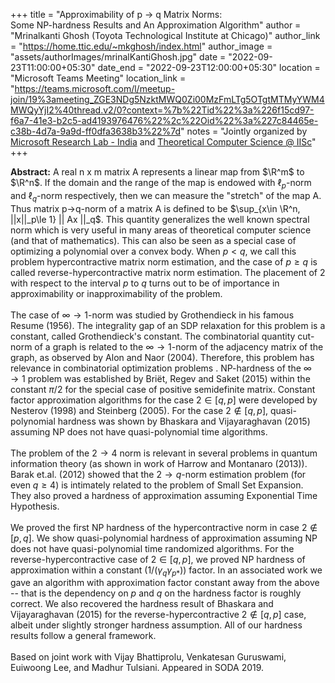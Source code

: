 +++
title = "Approximability of p -> q Matrix Norms: <br>Some NP-hardness Results and An Approximation Algorithm"
author = "Mrinalkanti Ghosh (Toyota Technological Institute at Chicago)"
author_link = "https://home.ttic.edu/~mkghosh/index.html"
author_image = "assets/authorImages/mrinalKantiGhosh.jpg"
date = "2022-09-23T11:00:00+05:30"
date_end = "2022-09-23T12:00:00+05:30"
location = "Microsoft Teams Meeting"
location_link = "https://teams.microsoft.com/l/meetup-join/19%3ameeting_ZGE3NDg5NzktMWQ0Zi00MzFmLTg5OTgtMTMyYWM4MWQyYjI2%40thread.v2/0?context=%7b%22Tid%22%3a%226f15cd97-f6a7-41e3-b2c5-ad4193976476%22%2c%22Oid%22%3a%227c84465e-c38b-4d7a-9a9d-ff0dfa3638b3%22%7d"
notes = "Jointly organized by <a href = "https://www.microsoft.com/en-us/research/lab/microsoft-research-india/" target= "_blank">Microsoft Research Lab - India</a> and <a href='https://www.csa.iisc.ac.in/theoretical-computer-science/' target= "_blank">Theoretical Computer Science @ IISc</a>"
+++

<b>Abstract:</b>
A real n x m matrix A represents a linear map from $\R^m$ to $\R^n$. If the domain and the range of the map is endowed
with $\ell_p$-norm and $\ell_q$-norm respectively, then we can measure the "stretch" of the map A. Thus matrix
p->q-norm of a matrix A is defined to be $\sup_{x\in \R^n, ||x||_p\le 1} || Ax ||_q$. This quantity generalizes
the well known spectral norm which is very useful in many areas of theoretical computer science (and that of
mathematics). This can also be seen as a special case of optimizing a polynomial over a convex body. When $p<q$,
we call this problem hypercontractive matrix norm estimation, and the case of $p \ge q$ is called
reverse-hypercontractive matrix norm estimation. The placement of 2 with respect to the interval $p$ to $q$ turns
out to be of importance in approximability or inapproximability of the problem.
<br><br>
The case of $\infty \to 1$-norm was studied by Grothendieck in his famous Resume (1956). The integrality gap of an SDP
relaxation for this problem is a constant, called Grothendieck's constant. The combinatorial quantity cut-norm of a
graph is related to the $\infty \to 1$-norm of the adjacency matrix of the graph, as observed by Alon and Naor (2004).
Therefore, this problem has relevance in combinatorial optimization problems . NP-hardness of the $\infty\to 1$ problem
was established by Briët, Regev and Saket (2015) within the constant $\pi/2$ for the special case of positive
semidefinite matrix. Constant factor approximation algorithms for the case $2\in [q,p]$ were developed by
Nesterov (1998) and Steinberg (2005). For the case $2 \not \in [q,p]$, quasi-polynomial hardness was shown
by Bhaskara and Vijayaraghavan (2015) assuming NP does not have quasi-polynomial time algorithms.
<br><br>
The problem of the $2\to 4$ norm is relevant in several problems in quantum information theory (as shown in work of
Harrow and Montanaro (2013)). Barak et.al. (2012) showed that the $2\to q$-norm estimation problem (for even $q\ge 4$)
is intimately related to the problem of Small Set Expansion. They also proved a hardness of approximation assuming
Exponential Time Hypothesis.
<br><br>
We proved the first NP hardness of the hypercontractive norm in case $2\not\in [p,q]$. We show quasi-polynomial
hardness of approximation assuming NP does not have quasi-polynomial time randomized algorithms. For the
reverse-hypercontractive case of $2\in [q,p]$, we proved NP hardness of approximation within a constant
($1/(\gamma_q \gamma_{p*})$) factor. In an associated work we gave an algorithm with approximation factor constant away
from the above -- that is the dependency on $p$ and $q$ on the hardness factor is roughly correct. We also recovered
the hardness result of  Bhaskara and Vijayaraghavan (2015) for the reverse-hypercontractive $2 \not \in [q,p]$ case,
albeit under slightly stronger hardness assumption. All of our hardness results follow a general framework.
<br><br>
Based on joint work with Vijay Bhattiprolu, Venkatesan Guruswami, Euiwoong Lee, and Madhur Tulsiani. Appeared in SODA 2019.